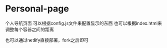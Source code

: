 # Personal-page
个人导航页面
可以根据config.js文件来配置显示的东西
也可以根据index.html来调整每个容器之间的距离

也可以通过netlify直接部署，fork之后即可
